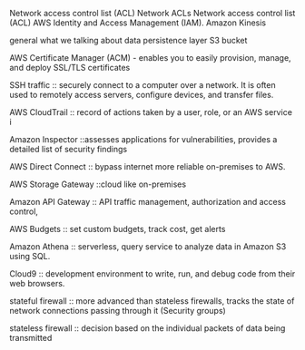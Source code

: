 Network access control list (ACL)
Network ACLs
Network access control list (ACL)
AWS Identity and Access Management (IAM).
Amazon Kinesis


general what we talking about 
data persistence layer
 S3 bucket

 AWS Certificate Manager (ACM) - enables you to easily provision, manage, and deploy SSL/TLS certificates

 SSH traffic :: securely connect to a computer over a network. It is often used to remotely access servers, configure devices, and transfer files. 

 AWS CloudTrail :: record of actions taken by a user, role, or an AWS service i

 Amazon Inspector ::assesses applications for vulnerabilities, provides a detailed list of security findings

AWS Direct Connect :: bypass internet more reliable  on-premises to AWS.

AWS Storage Gateway ::cloud like on-premises

Amazon API Gateway :: API traffic management, authorization and access control, 

AWS Budgets :: set custom budgets, track cost, get alerts

Amazon Athena ::  serverless, query service to analyze data in Amazon S3 using SQL.
          

Cloud9 :: development environment to write, run, and debug code from their web browsers. 

stateful firewall :: more advanced than stateless firewalls, tracks the state of network connections passing through it (Security groups)

stateless firewall :: decision based on the individual packets of data being transmitted